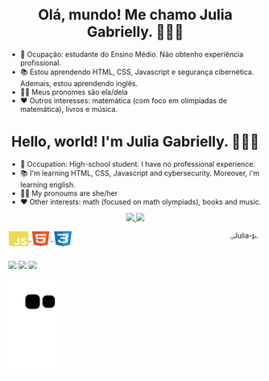 <h1 align="center"> Olá, mundo! Me chamo Julia Gabrielly. 👩🏼‍💻 </h1>

- 💼 Ocupação: estudante do Ensino Médio. Não obtenho experiência profissional.
- 📚 Estou aprendendo HTML, CSS, Javascript e segurança cibernética. Ademais, estou aprendendo inglês.
- 👩🏼 Meus pronomes são ela/dela
- ❤️ Outros interesses: matemática (com foco em olimpíadas de matemática), livros e música. 

### <h1 align="center"> Hello, world! I'm Julia Gabrielly. 👩🏼‍💻 </h1>

- 💼 Occupation: High-school student. I have no professional experience.
- 📚 I'm learning HTML, CSS, Javascript and cybersecurity. Moreover, i'm learning english.
- 👩🏼 My pronoums are she/her
- ❤️ Other interests: math (focused on math olympiads), books and music.

<div align="center">
  <a href="https://github.com/Juli4G">
  <img height="180em" src="https://github-readme-stats.vercel.app/api?username=Juli4G&show_icons=true&theme=midnight-purple&include_all_commits=true&count_private=true"/>
  <img height="180em" src="https://github-readme-stats.vercel.app/api/top-langs/?username=Juli4G&layout=compact&langs_count=7&theme=midnight-purple"/>
</div>
  
<div style="display: inline_block"> <br>
  <img align="center" alt="Julia-Js" height="30" width="40" src="https://raw.githubusercontent.com/devicons/devicon/master/icons/javascript/javascript-plain.svg">
  <img align="center" alt="Julia-HTML" height="30" width="40" src="https://raw.githubusercontent.com/devicons/devicon/master/icons/html5/html5-original.svg">
  <img align="center" alt="Julia-CSS" height="30" width="40" src="https://raw.githubusercontent.com/devicons/devicon/master/icons/css3/css3-original.svg">
  <img align="right" alt="Julia-pic" height="150" style="border-radius:50px;" src="https://scontent.fcgh15-1.fna.fbcdn.net/v/t1.6435-9/140379541_757320768493876_8749285622818331831_n.jpg?_nc_cat=109&ccb=1-5&_nc_sid=174925&_nc_ohc=0DQuZ2pfs6AAX9dzVwE&_nc_ht=scontent.fcgh15-1.fna&oh=00_AT8uN75P3F7c8c0LE1Pp3y3vkGhYjhwLdk8OYsW-cuayXA&oe=62067B7F">
</div> 
  
##  

<div>
<a href="https://instagram.com/https.juliag" target="_blank"><img src="https://img.shields.io/badge/-Instagram-%23E4405F?style=for-the-badge&logo=instagram&logoColor=white" target="_blank"></a>
<a href = "mailto:juliagabi1910@gmail.com"><img src="https://img.shields.io/badge/-Gmail-%23333?style=for-the-badge&logo=gmail&logoColor=white" target="_blank"></a>
<a href="https://twitter.com/jgosstuff"><img src="https://img.shields.io/badge/Twitter-1DA1F2?style=for-the-badge&logo=twitter&logoColor=white" target="_blank"></a>
</div>

  ![Snake animation](https://github.com/Juli4G/Juli4G/blob/output/github-contribution-grid-snake.svg)
